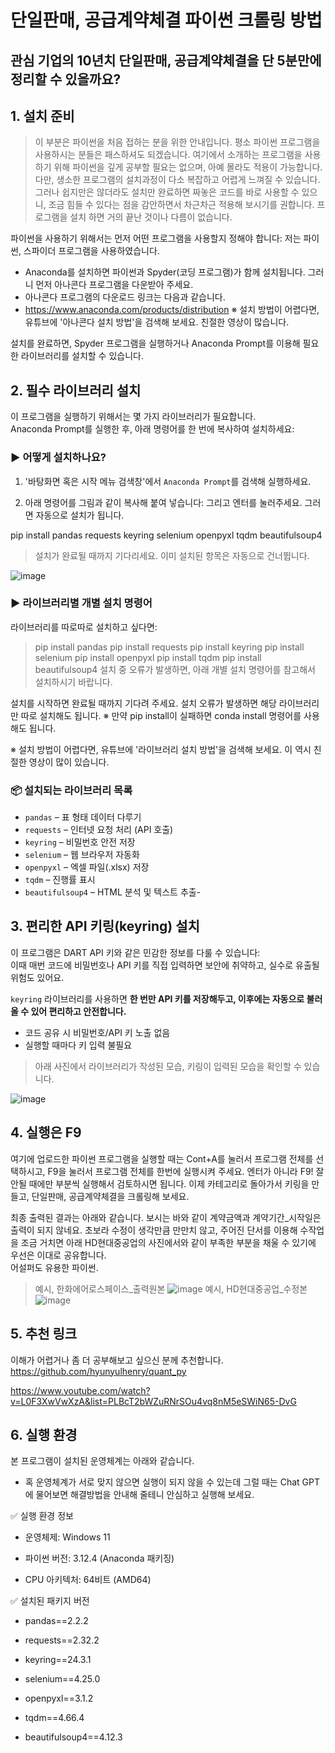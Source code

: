 # 단일판매, 공급계약체결 파이썬 크롤링 방법

## 관심 기업의 10년치 단일판매, 공급계약체결을 단 5분만에 정리할 수 있을까요?  

## 1. 설치 준비

> 이 부분은 파이썬을 처음 접하는 분을 위한 안내입니다. 평소 파이썬 프로그램을 사용하시는 분들은 패스하셔도 되겠습니다. 여기에서 소개하는 프로그램을 사용하기 위해 파이썬을 깊게 공부할 필요는 없으며, 아예 몰라도 적용이 가능합니다. 다만, 생소한 프로그램의 설치과정이 다소 복잡하고 어렵게 느껴질 수 있습니다. 그러나 쉽지만은 않더라도 설치만 완료하면 짜놓은 코드를 바로 사용할 수 있으니, 조금 힘들 수 있다는 점을 감안하면서 차근차근 적용해 보시기를 권합니다. 프로그램을 설치 하면 거의 끝난 것이나 다름이 없습니다.     

파이썬을 사용하기 위해서는 먼저 어떤 프로그램을 사용할지 정해야 합니다: 저는 파이썬, 스파이더 프로그램을 사용하였습니다. 

- Anaconda를 설치하면 파이썬과 Spyder(코딩 프로그램)가 함께 설치됩니다. 그러니 먼저 아나콘다 프로그램을 다운받아 주세요.
- 아나콘다 프로그램의 다운로드 링크는 다음과 같습니다.
- https://www.anaconda.com/products/distribution
※ 설치 방법이 어렵다면, 유튜브에 '아나콘다 설치 방법'을 검색해 보세요. 친절한 영상이 많습니다.

설치를 완료하면, Spyder 프로그램을 실행하거나 Anaconda Prompt를 이용해 필요한 라이브러리를 설치할 수 있습니다.


## 2. 필수 라이브러리 설치

이 프로그램을 실행하기 위해서는 몇 가지 라이브러리가 필요합니다.  
Anaconda Prompt를 실행한 후, 아래 명령어를 한 번에 복사하여 설치하세요:

### ▶ 어떻게 설치하나요?

1. '바탕화면 혹은 시작 메뉴 검색창'에서 `Anaconda Prompt`를 검색해 실행하세요.

2. 아래 명령어를 그림과 같이 복사해 붙여 넣습니다: 그리고 엔터를 눌러주세요. 그러면 자동으로 설치가 됩니다.  

pip install pandas requests keyring selenium openpyxl tqdm beautifulsoup4 
>
> 설치가 완료될 때까지 기다리세요.
이미 설치된 항목은 자동으로 건너뜁니다.
>
![image](https://github.com/user-attachments/assets/d43c0718-c7c1-4079-8976-139acd822ef7)


### ▶ 라이브러리별 개별 설치 명령어

라이브러리를 따로따로 설치하고 싶다면:
> pip install pandas
> pip install requests
> pip install keyring
> pip install selenium
> pip install openpyxl
> pip install tqdm
> pip install beautifulsoup4
> 설치 중 오류가 발생하면, 아래 개별 설치 명령어를 참고해서 설치하시기 바랍니다.

설치를 시작하면 완료될 때까지 기다려 주세요. 
설치 오류가 발생하면 해당 라이브러리만 따로 설치해도 됩니다.
※ 만약 pip install이 실패하면 conda install 명령어를 사용해도 됩니다.

※ 설치 방법이 어렵다면, 유튜브에 '라이브러리 설치 방법'을 검색해 보세요. 이 역시 친절한 영상이 많이 있습니다.

### 📦 설치되는 라이브러리 목록

- `pandas` – 표 형태 데이터 다루기
- `requests` – 인터넷 요청 처리 (API 호출)
- `keyring` – 비밀번호 안전 저장
- `selenium` – 웹 브라우저 자동화
- `openpyxl` – 엑셀 파일(.xlsx) 저장
- `tqdm` – 진행률 표시
- `beautifulsoup4` – HTML 분석 및 텍스트 추출- 

## 3. 편리한 API 키링(keyring) 설치

이 프로그램은 DART API 키와 같은 민감한 정보를 다룰 수 있습니다:  
이때 매번 코드에 비밀번호나 API 키를 직접 입력하면 보안에 취약하고, 실수로 유출될 위험도 있어요.

`keyring` 라이브러리를 사용하면 **한 번만 API 키를 저장해두고, 이후에는 자동으로 불러올 수 있어 편리하고 안전합니다.**

- 코드 공유 시 비밀번호/API 키 노출 없음
- 실행할 때마다 키 입력 불필요

> 아래 사진에서 라이브러리가 작성된 모습, 키링이 입력된 모습을 확인할 수 있습니다. 

![image](https://github.com/user-attachments/assets/9681d4dc-96a5-4eb3-8baf-3bad1ca1aa01)

## 4. 실행은 F9
여기에 업로드한 파이썬 프로그램을 실행할 때는 Cont+A를 눌러서 프로그램 전체를 선택하시고, F9을 눌러서 프로그램 전체를 한번에 실행시켜 주세요. 엔터가 아니라 F9! 
잘 안될 때에만 부분씩 실행해서 검토하시면 됩니다. 이제 카테고리로 돌아가서 키링을 만들고, 단일판매, 공급계약체결을 크롤링해 보세요. 


최종 출력된 결과는 아래와 같습니다. 보시는 바와 같이 계약금액과 계약기간_시작일은 출력이 되지 않네요. 초보라 수정이 생각만큼 만만치 않고, 주어진 단서를 이용해 수작업을 조금 거치면 아래 HD현대중공업의 사진에서와 같이 부족한 부분을 채울 수 있기에 우선은 이대로 공유합니다.   
어설퍼도 유용한 파이썬.  
> 예시, 한화에어로스페이스_출력원본
![image](https://github.com/user-attachments/assets/4751cb82-9c6a-4df7-8d4f-bd5239b47c46)
> 예시, HD현대중공업_수정본
![image](https://github.com/user-attachments/assets/5888e35c-9da0-43cc-b6cd-39d432312030)

## 5. 추천 링크 
이해가 어렵거나 좀 더 공부해보고 싶으신 분께 추천합니다. 
https://github.com/hyunyulhenry/quant_py



https://www.youtube.com/watch?v=L0F3XwVwXzA&list=PLBcT2bWZuRNrSOu4vq8nM5eSWiN65-DvG


## 6. 실행 환경

본 프로그램이 설치된 운영체계는 아래와 같습니다.
- 혹 운영체계가 서로 맞지 않으면 실행이 되지 않을 수 있는데 그럴 때는 Chat GPT에 물어보면 해결방법을 안내해 줄테니 안심하고 실행해 보세요.

✅ 실행 환경 정보
- 운영체제: Windows 11

- 파이썬 버전: 3.12.4 (Anaconda 패키징)

- CPU 아키텍처: 64비트 (AMD64)

✅ 설치된 패키지 버전
- pandas==2.2.2

- requests==2.32.2

- keyring==24.3.1

- selenium==4.25.0

- openpyxl==3.1.2

- tqdm==4.66.4

- beautifulsoup4==4.12.3






